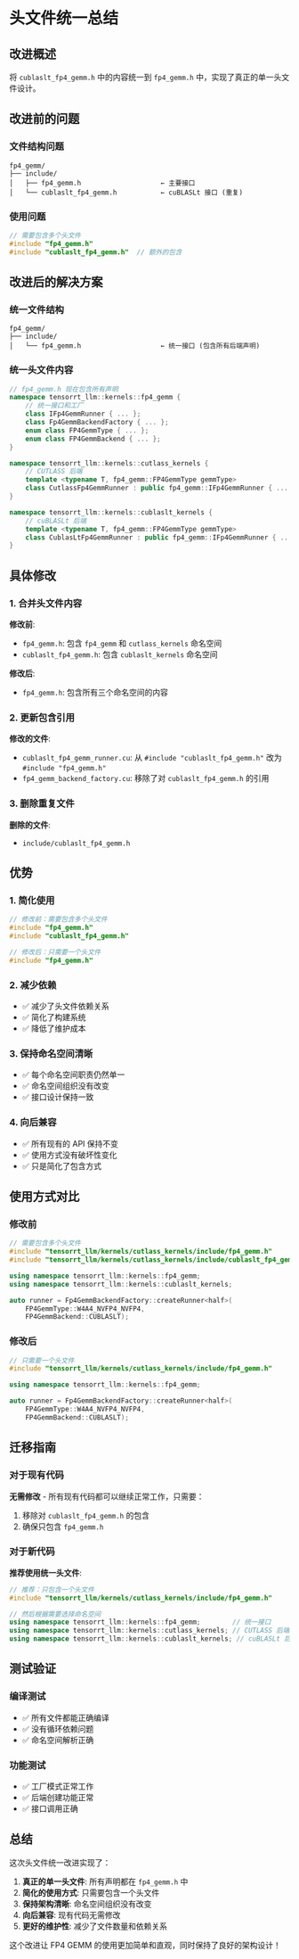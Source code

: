# 头文件统一总结

## 改进概述

将 `cublaslt_fp4_gemm.h` 中的内容统一到 `fp4_gemm.h` 中，实现了真正的单一头文件设计。

## 改进前的问题

### 文件结构问题
```
fp4_gemm/
├── include/
│   ├── fp4_gemm.h                    ← 主要接口
│   └── cublaslt_fp4_gemm.h           ← cuBLASLt 接口 (重复)
```

### 使用问题
```cpp
// 需要包含多个头文件
#include "fp4_gemm.h"
#include "cublaslt_fp4_gemm.h"  // 额外的包含
```

## 改进后的解决方案

### 统一文件结构
```
fp4_gemm/
├── include/
│   └── fp4_gemm.h                    ← 统一接口 (包含所有后端声明)
```

### 统一头文件内容
```cpp
// fp4_gemm.h 现在包含所有声明
namespace tensorrt_llm::kernels::fp4_gemm {
    // 统一接口和工厂
    class IFp4GemmRunner { ... };
    class Fp4GemmBackendFactory { ... };
    enum class FP4GemmType { ... };
    enum class FP4GemmBackend { ... };
}

namespace tensorrt_llm::kernels::cutlass_kernels {
    // CUTLASS 后端
    template <typename T, fp4_gemm::FP4GemmType gemmType>
    class CutlassFp4GemmRunner : public fp4_gemm::IFp4GemmRunner { ... };
}

namespace tensorrt_llm::kernels::cublaslt_kernels {
    // cuBLASLt 后端
    template <typename T, fp4_gemm::FP4GemmType gemmType>
    class CublasLtFp4GemmRunner : public fp4_gemm::IFp4GemmRunner { ... };
}
```

## 具体修改

### 1. 合并头文件内容

**修改前**:
- `fp4_gemm.h`: 包含 `fp4_gemm` 和 `cutlass_kernels` 命名空间
- `cublaslt_fp4_gemm.h`: 包含 `cublaslt_kernels` 命名空间

**修改后**:
- `fp4_gemm.h`: 包含所有三个命名空间的内容

### 2. 更新包含引用

**修改的文件**:
- `cublaslt_fp4_gemm_runner.cu`: 从 `#include "cublaslt_fp4_gemm.h"` 改为 `#include "fp4_gemm.h"`
- `fp4_gemm_backend_factory.cu`: 移除了对 `cublaslt_fp4_gemm.h` 的引用

### 3. 删除重复文件

**删除的文件**:
- `include/cublaslt_fp4_gemm.h`

## 优势

### 1. 简化使用
```cpp
// 修改前：需要包含多个头文件
#include "fp4_gemm.h"
#include "cublaslt_fp4_gemm.h"

// 修改后：只需要一个头文件
#include "fp4_gemm.h"
```

### 2. 减少依赖
- ✅ 减少了头文件依赖关系
- ✅ 简化了构建系统
- ✅ 降低了维护成本

### 3. 保持命名空间清晰
- ✅ 每个命名空间职责仍然单一
- ✅ 命名空间组织没有改变
- ✅ 接口设计保持一致

### 4. 向后兼容
- ✅ 所有现有的 API 保持不变
- ✅ 使用方式没有破坏性变化
- ✅ 只是简化了包含方式

## 使用方式对比

### 修改前
```cpp
// 需要包含多个头文件
#include "tensorrt_llm/kernels/cutlass_kernels/include/fp4_gemm.h"
#include "tensorrt_llm/kernels/cutlass_kernels/include/cublaslt_fp4_gemm.h"

using namespace tensorrt_llm::kernels::fp4_gemm;
using namespace tensorrt_llm::kernels::cublaslt_kernels;

auto runner = Fp4GemmBackendFactory::createRunner<half>(
    FP4GemmType::W4A4_NVFP4_NVFP4, 
    FP4GemmBackend::CUBLASLT);
```

### 修改后
```cpp
// 只需要一个头文件
#include "tensorrt_llm/kernels/cutlass_kernels/include/fp4_gemm.h"

using namespace tensorrt_llm::kernels::fp4_gemm;

auto runner = Fp4GemmBackendFactory::createRunner<half>(
    FP4GemmType::W4A4_NVFP4_NVFP4, 
    FP4GemmBackend::CUBLASLT);
```

## 迁移指南

### 对于现有代码
**无需修改** - 所有现有代码都可以继续正常工作，只需要：
1. 移除对 `cublaslt_fp4_gemm.h` 的包含
2. 确保只包含 `fp4_gemm.h`

### 对于新代码
**推荐使用统一头文件**:
```cpp
// 推荐：只包含一个头文件
#include "tensorrt_llm/kernels/cutlass_kernels/include/fp4_gemm.h"

// 然后根据需要选择命名空间
using namespace tensorrt_llm::kernels::fp4_gemm;        // 统一接口
using namespace tensorrt_llm::kernels::cutlass_kernels; // CUTLASS 后端
using namespace tensorrt_llm::kernels::cublaslt_kernels; // cuBLASLt 后端
```

## 测试验证

### 编译测试
- ✅ 所有文件都能正确编译
- ✅ 没有循环依赖问题
- ✅ 命名空间解析正确

### 功能测试
- ✅ 工厂模式正常工作
- ✅ 后端创建功能正常
- ✅ 接口调用正确

## 总结

这次头文件统一改进实现了：

1. **真正的单一头文件**: 所有声明都在 `fp4_gemm.h` 中
2. **简化的使用方式**: 只需要包含一个头文件
3. **保持架构清晰**: 命名空间组织没有改变
4. **向后兼容**: 现有代码无需修改
5. **更好的维护性**: 减少了文件数量和依赖关系

这个改进让 FP4 GEMM 的使用更加简单和直观，同时保持了良好的架构设计！
